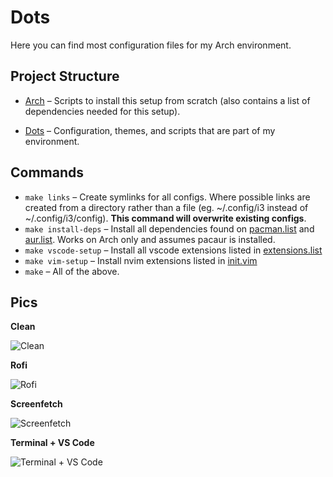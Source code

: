 # Dots

Here you can find most configuration files for my Arch environment.

## Project Structure

- [Arch](./arch/README.md) – Scripts to install this setup from scratch (also
  contains a list of dependencies needed for this setup).

- [Dots](./dots/README.md) – Configuration, themes, and scripts that are part of
  my environment.

## Commands

- `make links` – Create symlinks for all configs. Where possible links
  are created from a directory rather than a file (eg. ~/.config/i3 instead of
  ~/.config/i3/config). **This command will overwrite existing configs**.
- `make install-deps` – Install all dependencies found on
  [pacman.list](./arch/pacman.list) and [aur.list](./arch/aur.list). Works on
  Arch only and assumes pacaur is installed.
- `make vscode-setup` – Install all vscode extensions listed in
  [extensions.list](./dots/.config/Code/extensions.list)
- `make vim-setup` – Install nvim extensions listed in
  [init.vim](./dots/.config/nvim/init.vim)
- `make` – All of the above.

## Pics

**Clean**

![Clean](https://i.imgur.com/1JZ0CTK.png)

**Rofi**

![Rofi](https://i.imgur.com/7dxS8Xq.png)

**Screenfetch**

![Screenfetch](https://i.imgur.com/SQCw0Yl.png)

**Terminal + VS Code**

![Terminal + VS Code](https://i.imgur.com/I6LkSPl.png)
